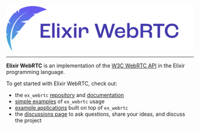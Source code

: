 <div align="center">
  <img src="./logo.svg">
</div>

---

**Elixir WebRTC** is an implementation of the [W3C WebRTC API](https://www.w3.org/TR/webrtc/) in the Elixir programming language.

To get started with Elixir WebRTC, check out:
* the `ex_webrtc` [repository](https://github.com/elixir-webrtc/ex_webrtc) and [documentation](https://hexdocs.pm/ex_webrtc/readme.html)
* [simple examples](https://github.com/elixir-webrtc/ex_webrtc/tree/master/examples) of `ex_webrtc` usage
* [example applications](https://github.com/elixir-webrtc/apps) built on top of `ex_webrtc`
* the [discussions page](https://github.com/orgs/elixir-webrtc/discussions) to ask questions, share your ideas, and discuss the project
